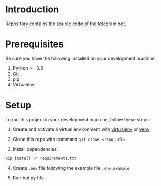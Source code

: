 # Introduction

Repository contains the source code of the telegram bot.

# Prerequisites

Be sure you have the following installed on your development machine:

1. Python >= 3.9
2. Git
3. pip
4. Virtualenv

# Setup

To run this project in your development machine, follow these steps:

1. Create and activate a virtual environment with 
[virtualenv](https://virtualenv.pypa.io/) or 
[venv](https://docs.python.org/3/library/venv.html)

2. Clone this repo with command `git clone <repo_url>`

3. Install dependencies:

`pip install -r requirements.txt`

4. Create `.env` file following the example file `.env.example` 

5. Run bot.py file
